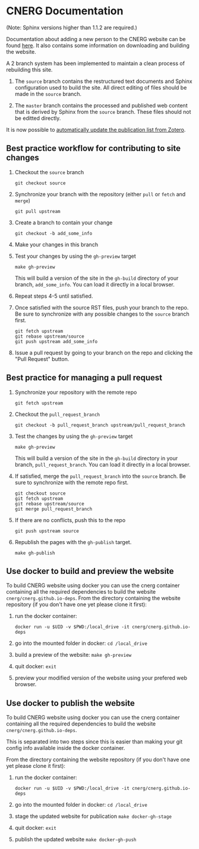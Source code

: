 CNERG Documentation
====================

(Note: Sphinx versions higher than 1.1.2 are required.)

Documentation about adding a new person to the CNERG website can be found
[here](https://docs.google.com/document/d/1s8DR-TDpMsZ3Sl_vQJZDEtbrFVOfium1BRJlWVjeRig/edit).
It also contains some information on downloading and building the website.


A 2 branch system has been implemented to maintain a clean process of
rebuilding this site.

1. The `source` branch contains the restructured text documents and
Sphinx configuration used to build the site.  All direct editing of
files should be made in the `source` branch.

2. The `master` branch contains the processed and published web
content that is derived by Sphinx from the `source` branch.  These
files should not be editted directly.

It is now possible to
[automatically update the publication list from Zotero](zotero/README.md).


Best practice workflow for contributing to site changes
--------------------------------------------------------

1. Checkout the `source` branch

   ```git checkout source```

2. Synchronize your branch with the repository (either `pull` or
`fetch` and `merge`)

     ```git pull upstream```

3. Create a branch to contain your change

     ```git checkout -b add_some_info```

4. Make your changes in this branch

5. Test your changes by using the `gh-preview` target

     ```make gh-preview```

   This will build a version of the site in the `gh-build` directory of
   your branch, `add_some_info`.  You can load it directly in a local
   browser.

6. Repeat steps 4-5 until satisfied.

7. Once satisfied with the source RST files, push your branch to the
   repo.  Be sure to synchronize with any possible changes to the
   `source` branch first.

     ```
     git fetch upstream
     git rebase upstream/source
     git push upstream add_some_info
     ```

8. Issue a pull request by going to your branch on the repo and
   clicking the "Pull Request" button.

Best practice for managing a pull request
------------------------------------------

1. Synchronize your repository with the remote repo

     ```git fetch upstream```

2. Checkout the `pull_request_branch`

     ```git checkout -b pull_request_branch upstream/pull_request_branch```

3. Test the changes by using the `gh-preview` target

    ```make gh-preview```

   This will build a version of the site in the `gh-build` directory in
   your branch, `pull_request_branch`.  You can load it directly in a
   local browser.

5. If satisfied, merge the `pull_request_branch` into the `source`
   branch.  Be sure to synchronize with the remote repo first.

     ```
     git checkout source
     git fetch upstream
     git rebase upstream/source
     git merge pull_request_branch
     ```

6. If there are no conflicts, push this to the repo

     ```git push upstream source```

7. Republish the pages with the `gh-publish` target.

     ```make gh-publish```


Use docker to build and preview the website
--------------------------------------------
To build CNERG website using docker you can use the cnerg container containing
all the required dependencies to build the website
`cnerg/cnerg.github.io-deps`.
From the directory containing the website repository (if you don't have one yet
please clone it first):

1. run the docker container: 

    ```docker run -u $UID -v $PWD:/local_drive -it cnerg/cnerg.github.io-deps```

2. go into the mounted folder in docker: 
    ```cd /local_drive```

3. build a preview of the website: 
    ```make gh-preview```

4. quit docker: 
    ```exit```

5. preview your modified version of the website using your prefered web browser.

Use docker to publish the website
----------------------------------
To build CNERG website using docker you can use the cnerg container containing
all the required dependencies to build the website
`cnerg/cnerg.github.io-deps`.

This is separated into two steps since this is easier than making your git
config info available inside the docker container.

From the directory containing the website repository (if you don't have one yet
please clone it first):

1. run the docker container: 

    ```docker run -u $UID -v $PWD:/local_drive -it cnerg/cnerg.github.io-deps```

2. go into the mounted folder in docker: 
    ```cd /local_drive```

3. stage the updated website for publication
    ```make docker-gh-stage```

4. quit docker: 
    ```exit```

5. publish the updated website
     ```make docker-gh-push```

